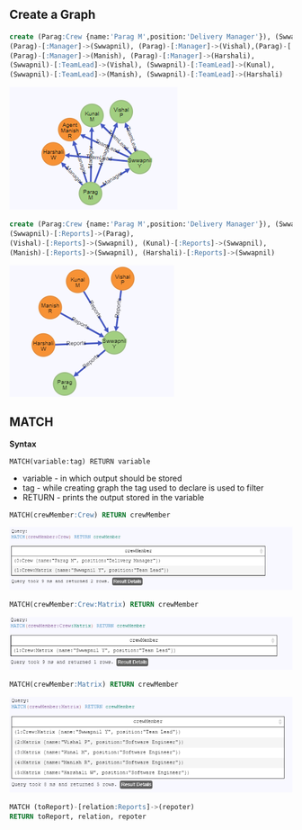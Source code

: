 ## Create a Graph

```sql
create (Parag:Crew {name:'Parag M',position:'Delivery Manager'}), (Swwapnil:Crew {name: 'Swwapnil Y',position:'Team Lead'}), (Vishal:Crew {name: 'Vishal P',position:'Software Engineer'}), (Kunal:Crew:Matrix {name: 'Kunal M',position:'Software Engineer'}), (Manish:Matrix {name: 'Manish R',position:'Software Engineer'}), (Harshali:Matrix {name:'Harshali W',position:'Software Engineer'}),
(Parag)-[:Manager]->(Swwapnil), (Parag)-[:Manager]->(Vishal),(Parag)-[:Manager]->(Kunal), 
(Parag)-[:Manager]->(Manish), (Parag)-[:Manager]->(Harshali), 
(Swwapnil)-[:TeamLead]->(Vishal), (Swwapnil)-[:TeamLead]->(Kunal), 
(Swwapnil)-[:TeamLead]->(Manish), (Swwapnil)-[:TeamLead]->(Harshali)
```
![Query1 Output](img/query1.png)

```sql
create (Parag:Crew {name:'Parag M',position:'Delivery Manager'}), (Swwapnil:Crew:Matrix {name: 'Swwapnil Y',position:'Team Lead'}), (Vishal:Matrix {name: 'Vishal P',position:'Software Engineer'}), (Kunal:Matrix {name: 'Kunal M',position:'Software Engineer'}), (Manish:Matrix {name: 'Manish R',position:'Software Engineer'}), (Harshali:Matrix {name:'Harshali W',position:'Software Engineer'}),
(Swwapnil)-[:Reports]->(Parag), 
(Vishal)-[:Reports]->(Swwapnil), (Kunal)-[:Reports]->(Swwapnil), 
(Manish)-[:Reports]->(Swwapnil), (Harshali)-[:Reports]->(Swwapnil)
```

![Query2 Output](img/query2.png)

## MATCH

**Syntax**

    MATCH(variable:tag) RETURN variable

- variable - in which output should be stored
- tag - while creating graph the tag used to declare is used to filter
- RETURN - prints the output stored in the variable

```sql
MATCH(crewMember:Crew) RETURN crewMember
```
![Query3 Output](img/query3.png)
```sql
MATCH(crewMember:Crew:Matrix) RETURN crewMember
```
![Query4 Output](img/query4.png)
```sql
MATCH(crewMember:Matrix) RETURN crewMember
```
![Query5 Output](img/query5.png)

```sql
MATCH (toReport)-[relation:Reports]->(repoter)
RETURN toReport, relation, repoter
```